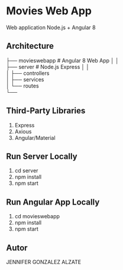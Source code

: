 # Movies Web App

Web application Node.js + Angular 8

## Architecture 


├── movieswebapp            # Angular 8 Web App
│   │                                          
├── server                  # Node.js Express 
│   │                                         
│   ├── controllers          
│   ├── services        
│   └── routes               
└── 

## Third-Party Libraries
1. Express
2. Axious
3. Angular/Material


## Run Server Locally

1. cd server
2. npm install
3. npm start

## Run Angular App Locally

1. cd movieswebapp
2. npm install
3. npm start

## Autor

JENNIFER GONZALEZ ALZATE
